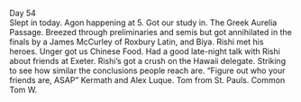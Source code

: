 Day 54  
Slept in today. Agon happening at 5\. Got our study in. The Greek Aurelia Passage. Breezed through preliminaries and semis but got annihilated in the finals by a James McCurley of Roxbury Latin, and Biya. Rishi met his heroes. Unger got us Chinese Food. Had a good late-night talk with Rishi about friends at Exeter. Rishi’s got a crush on the Hawaii delegate. Striking to see how similar the conclusions people reach are. “Figure out who your friends are, ASAP” Kermath and Alex Luque. Tom from St. Pauls. Common Tom W.

